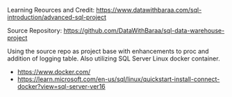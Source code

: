 Learning Reources and Credit: https://www.datawithbaraa.com/sql-introduction/advanced-sql-project

Source Repository: https://github.com/DataWithBaraa/sql-data-warehouse-project

Using the source repo as project base with enhancements to proc and addition of logging table. Also utilizing SQL Server Linux docker container.
 - https://www.docker.com/ 
 - https://learn.microsoft.com/en-us/sql/linux/quickstart-install-connect-docker?view=sql-server-ver16
